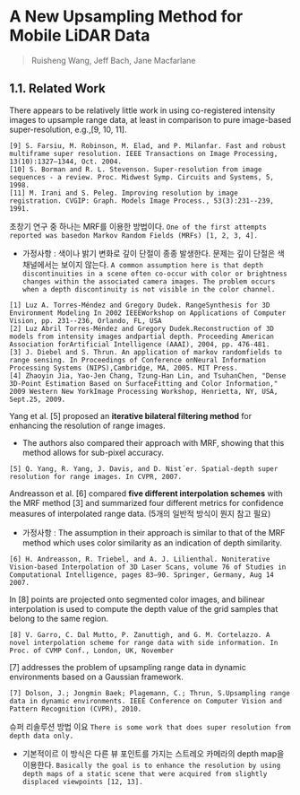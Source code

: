 # A New Upsampling Method for Mobile LiDAR Data

> Ruisheng Wang, Jeff Bach, Jane Macfarlane

## 1.1. Related Work

There appears to be relatively little work in using co-registered intensity images to upsample range data, at least in comparison to pure image-based super-resolution, e.g.,[9, 10, 11]. 

```
[9] S. Farsiu, M. Robinson, M. Elad, and P. Milanfar. Fast and robust multiframe super resolution. IEEE Transactions on Image Processing, 13(10):1327–1344, Oct. 2004.
[10] S. Borman and R. L. Stevenson. Super-resolution from image sequences - a review. Proc. Midwest Symp. Circuits and Systems, 5, 1998.
[11] M. Irani and S. Peleg. Improving resolution by image registration. CVGIP: Graph. Models Image Process., 53(3):231--239, 1991.
```

초창기 연구 중 하나는 MRF를 이용한 방법이다. `One of the first attempts reported was basedon Markov Random Fields (MRFs) [1, 2, 3, 4]. `
- 가정사항 : 색이나 밝기 변화로 깊이 단절이 종종 발생한다. 문제는 깊이 단절은 색 채널에서는 보이지 않는다. `A common assumption here is that depth discontinuities in a scene often co-occur with color or brightness changes within the associated camera images. The problem occurs when a depth discontinuity is not visible in the color channel.`

```
[1] Luz A. Torres-Méndez and Gregory Dudek. RangeSynthesis for 3D Environment Modeling In 2002 IEEEWorkshop on Applications of Computer Vision, pp. 231--236, Orlando, FL, USA
[2] Luz Abril Torres-Méndez and Gregory Dudek.Reconstruction of 3D models from intensity images andpartial depth. Proceeding American Association forArtificial Intelligence (AAAI), 2004, pp. 476-481.
[3] J. Diebel and S. Thrun. An application of markov randomfields to range sensing. In Proceedings of Conference onNeural Information Processing Systems (NIPS),Cambridge, MA, 2005. MIT Press.
[4] Zhaoyin Jia, Yao-Jen Chang, Tzung-Han Lin, and TsuhanChen, "Dense 3D-Point Estimation Based on SurfaceFitting and Color Information," 2009 Western New YorkImage Processing Workshop, Henrietta, NY, USA, Sept.25, 2009.
```


Yang et al. [5] proposed an **iterative bilateral filtering method** for enhancing the resolution of range images. 

- The authors also compared their approach with MRF, showing that this method allows for sub-pixel accuracy. 

```
[5] Q. Yang, R. Yang, J. Davis, and D. Nist´er. Spatial-depth super resolution for range images. In CVPR, 2007.
```

Andreasson et al. [6] compared **five different interpolation schemes** with the MRF method [3] and summarized four different metrics for confidence measures of interpolated range data. (5개의 일반적 방식이 뭔지 참고 필요)
- 가정사항 : The assumption in their approach is similar to that of the MRF method which uses color similarity as an indication of depth similarity. 

```
[6] H. Andreasson, R. Triebel, and A. J. Lilienthal. Noniterative Vision-based Interpolation of 3D Laser Scans, volume 76 of Studies in Computational Intelligence, pages 83–90. Springer, Germany, Aug 14 2007.
```

In [8] points are projected onto segmented color images, and bilinear interpolation is used to compute the depth value of the grid samples that belong to the same region. 

```
[8] V. Garro, C. Dal Mutto, P. Zanuttigh, and G. M. Cortelazzo. A novel interpolation scheme for range data with side information. In Proc. of CVMP Conf., London, UK, November
```

[7] addresses the problem of upsampling range data in dynamic environments based on a Gaussian framework.

```
[7] Dolson, J.; Jongmin Baek; Plagemann, C.; Thrun, S.Upsampling range data in dynamic environments. IEEE Conference on Computer Vision and Pattern Recognition (CVPR), 2010.
```


슈퍼 리솔루션 방법 이요 `There is some work that does super resolution from depth data only. `
- 기본적이르 이 방식은 다른 뷰 포인트를 가지는 스트레오 카메라의 depth map을 이용한다. `Basically the goal is to enhance the resolution by using depth maps of a static scene that were acquired from slightly displaced viewpoints [12, 13].`